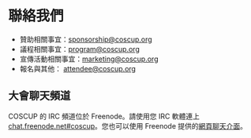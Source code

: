 # 聯絡我們

* 贊助相關事宜：<sponsorship@coscup.org>
* 議程相關事宜：<program@coscup.org>
* 宣傳活動相關事宜：<marketing@coscup.org>
* 報名與其他： <attendee@coscup.org>

## 大會聊天頻道

COSCUP 的 IRC 頻道位於 Freenode。請使用您 IRC 軟體連上 [chat.freenode.net#coscup](ircs://chat.freenode.net/coscup)。您也可以使用 Freenode 提供的[網頁聊天介面](https://webchat.freenode.net/?channels=coscup)。
